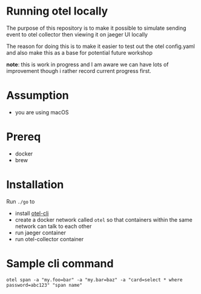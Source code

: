 # Running otel locally

The purpose of this repository is to make it possible to simulate sending event to otel collector then viewing it on jaeger UI locally

The reason for doing this is to make it easier to test out the otel config.yaml and also make this as a base for potential future workshop

__note__: this is work in progress and I am aware we can have lots of improvement though i rather record current progress first.

# Assumption
- you are using macOS

# Prereq
- docker
- brew

# Installation
Run `./go` to 
- install [otel-cli](https://github.com/dell/opentelemetry-cli)
- create a docker network called `otel` so that containers within the same network can talk to each other
- run jaeger container
- run otel-collector container

# Sample cli command

```
otel span -a "my.foo=bar" -a "my.bar=baz" -a "card=select * where password=abc123" "span name"
```
